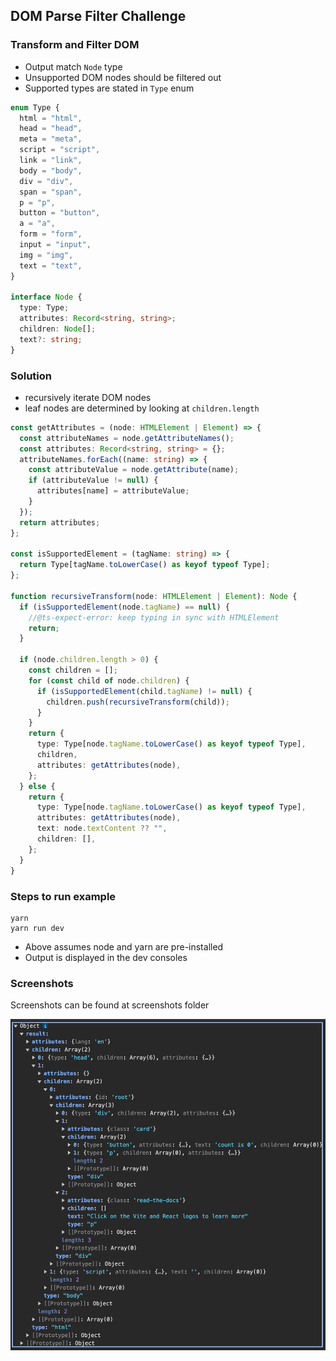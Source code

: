 ## DOM Parse Filter Challenge

### Transform and Filter DOM

- Output match `Node` type
- Unsupported DOM nodes should be filtered out
- Supported types are stated in `Type` enum

```ts
enum Type {
  html = "html",
  head = "head",
  meta = "meta",
  script = "script",
  link = "link",
  body = "body",
  div = "div",
  span = "span",
  p = "p",
  button = "button",
  a = "a",
  form = "form",
  input = "input",
  img = "img",
  text = "text",
}

interface Node {
  type: Type;
  attributes: Record<string, string>;
  children: Node[];
  text?: string;
}
```

### Solution

- recursively iterate DOM nodes
- leaf nodes are determined by looking at `children.length`

```ts
const getAttributes = (node: HTMLElement | Element) => {
  const attributeNames = node.getAttributeNames();
  const attributes: Record<string, string> = {};
  attributeNames.forEach((name: string) => {
    const attributeValue = node.getAttribute(name);
    if (attributeValue != null) {
      attributes[name] = attributeValue;
    }
  });
  return attributes;
};

const isSupportedElement = (tagName: string) => {
  return Type[tagName.toLowerCase() as keyof typeof Type];
};

function recursiveTransform(node: HTMLElement | Element): Node {
  if (isSupportedElement(node.tagName) == null) {
    //@ts-expect-error: keep typing in sync with HTMLElement
    return;
  }

  if (node.children.length > 0) {
    const children = [];
    for (const child of node.children) {
      if (isSupportedElement(child.tagName) != null) {
        children.push(recursiveTransform(child));
      }
    }
    return {
      type: Type[node.tagName.toLowerCase() as keyof typeof Type],
      children,
      attributes: getAttributes(node),
    };
  } else {
    return {
      type: Type[node.tagName.toLowerCase() as keyof typeof Type],
      attributes: getAttributes(node),
      text: node.textContent ?? "",
      children: [],
    };
  }
}
```

### Steps to run example

```
yarn
yarn run dev
```

- Above assumes node and yarn are pre-installed
- Output is displayed in the dev consoles

### Screenshots

Screenshots can be found at screenshots folder

![Screenshot 1](https://github.com/bigappleinsider/dom-parse-filter/blob/main/screenshots/Screen1.png?raw=true)
